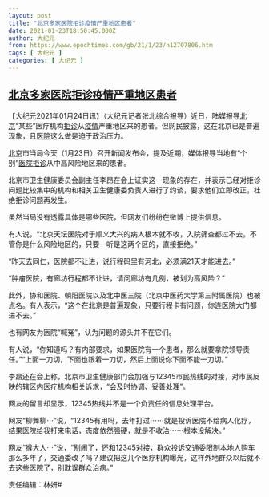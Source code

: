 ```yaml
---
layout: post
title: "北京多家医院拒诊疫情严重地区患者"
date: 2021-01-23T18:50:45.000Z
author: 大纪元
from: https://www.epochtimes.com/gb/21/1/23/n12707806.htm
tags: [ 大纪元 ]
categories: [ 大纪元 ]
---
```

<!--1611427845000-->
[北京多家医院拒诊疫情严重地区患者](https://www.epochtimes.com/gb/21/1/23/n12707806.htm)
------

<div>
<p>【大纪元2021年01月24日讯】（大纪元记者张北综合报导）近日，陆媒报导<a href="https://www.epochtimes.com/gb/tag/%E5%8C%97%E4%BA%AC.html">北京</a>“某些”医疗机构<a href="https://www.epochtimes.com/gb/tag/%E6%8B%92%E8%AF%8A.html">拒诊</a>从<a href="https://www.epochtimes.com/gb/tag/%E7%96%AB%E6%83%85.html">疫情</a>严重地区来的患者。但网民披露，这在北京已是普遍现象，且<a href="https://www.epochtimes.com/gb/tag/%E5%8C%BB%E9%99%A2.html">医院</a>这么做是迫于政治压力。</p><p><a href="https://www.epochtimes.com/gb/tag/%E5%8C%97%E4%BA%AC.html">北京</a>市当局今天（1月23日）召开新闻发布会，提及近期，媒体报导当地有“个别”<a href="https://www.epochtimes.com/gb/tag/%E5%8C%BB%E9%99%A2.html">医院</a><a href="https://www.epochtimes.com/gb/tag/%E6%8B%92%E8%AF%8A.html">拒诊</a>从中高风险地区来的患者。</p><p>北京市卫生健康委员会副主任李昂在会上证实这一现象的存在，并表示已经对拒诊问题比较集中的机构和相关卫生健康委负责人进行了约谈，要求他们立即改正，杜绝拒诊问题再发生。</p><p>虽然当局没有透露具体是哪些医院，但网友们纷纷在微博上提供信息。</p><p>有人说，“北京天坛医院对于顺义大兴的病人根本就不收，入院筛查都过不去。不管你是什么风险地区的，只要一听是这两个区的，直接拒绝。”</p><p>“昨天去同仁，医院都不让进，说行程码里有河北，必须满21天才能进去。”</p><p>“肿瘤医院，有廊坊行程都不让进，请问廊坊有几例，被划为高风险？”</p><p>此外，协和医院、朝阳医院以及北中医三院（北京中医药大学第三附属医院）也被点名。有人表示，“这个在北京是普遍现象，只要行程卡有问题，你连医院大门都进不去。”</p><p>也有网友为医院“喊冤”，认为问题的源头并不在它们。</p><p>有人说，“你知道吗？有内部要求，如果医院有一个患者，那么就要拿院领导责任。”“上面一刀切，下面也跟着一刀切，然后上面说你下面不能一刀切。”</p><p>李昂还在会上称，北京市卫生健康部门会加强与12345市民热线的对接，对市民反映的辖区内医疗机构相关诉求，“会及时协调、妥善处理”。</p><p>网友的留言却显示，12345热线并不是一个负责任的信息处理平台。</p><p>网友“柳舞柳⋯”说，“12345有用吗，去年打过⋯⋯就是投诉医院不给病人化疗，结果医院给我打来电话，态度依然强硬，就是不收治⋯⋯根本没解决。”</p><p>网友“猴大人⋯”说，“别闹了，还和12345对接，群众投诉交通委限制本地人购车那么多年了，交通委改了吗？建议把这几个医疗机构曝光，这样外地群众以后就不去这些医院了，别耽误群众治病。”</p><p>责任编辑：林妍#</p>
</div>
